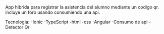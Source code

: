 App hibrida para registrar la asistencia del alumno mediante un codigo qr. incluye un foro usando consumiendo una api.

Tecnologia:
-Ionic
-TypeScript
-html
-css
-Angular
-Consumo de api
-Detector Qr
